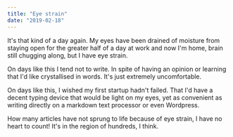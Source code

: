 ```yaml
---
title: "Eye strain"
date: "2019-02-18"
---
```


It's that kind of a day again. My eyes have been drained of moisture from staying open for the greater half of a day at work and now I'm home, brain still chugging along, but I have eye strain.

On days like this I tend not to write. In spite of having an opinion or learning that I'd like crystallised in words. It's just extremely uncomfortable.

On days like this, I wished my first startup hadn't failed. That I'd have a decent typing device that would be light on my eyes, yet as convenient as writing directly on a markdown text processor or even Wordpress.

How many articles have not sprung to life because of eye strain, I have no heart to count! It's in the region of hundreds, I think.
